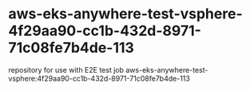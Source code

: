 # aws-eks-anywhere-test-vsphere-4f29aa90-cc1b-432d-8971-71c08fe7b4de-113
repository for use with E2E test job aws-eks-anywhere-test-vsphere:4f29aa90-cc1b-432d-8971-71c08fe7b4de-113
